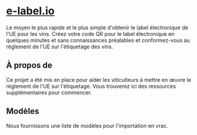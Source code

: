 # [e-label.io](https://e-label.io)
Le moyen le plus rapide et le plus simple d'obtenir le label électronique de l'UE pour les vins. Créez votre code QR pour le label électronique en quelques minutes et sans connaissances préalables et conformez-vous au règlement de l'UE sur l'étiquetage des vins.

## À propos de
Ce projet a été mis en place pour aider les viticulteurs à mettre en œuvre le règlement de l'UE sur l'étiquetage. Vous trouverez ici des ressources supplémentaires pour commencer.

## Modèles
Nous fournissons une liste de modèles pour l'importation en vrac.
